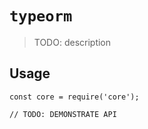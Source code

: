 # `typeorm`

> TODO: description

## Usage

```
const core = require('core');

// TODO: DEMONSTRATE API
```
